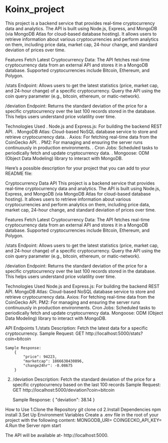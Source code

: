 # Koinx_project
This project is a backend service that provides real-time cryptocurrency data and analytics. The API is built using Node.js, Express, and MongoDB (via MongoDB Atlas for cloud-based database hosting). It allows users to retrieve information about various cryptocurrencies and perform analytics on them, including price data, market cap, 24-hour change, and standard deviation of prices over time.

Features
Fetch Latest Cryptocurrency Data: The API fetches real-time cryptocurrency data from an external API and stores it in a MongoDB database. Supported cryptocurrencies include Bitcoin, Ethereum, and Polygon.

/stats Endpoint: Allows users to get the latest statistics (price, market cap, and 24-hour change) of a specific cryptocurrency. Query the API using the coin query parameter (e.g., bitcoin, ethereum, or matic-network).

/deviation Endpoint: Returns the standard deviation of the price for a specific cryptocurrency over the last 100 records stored in the database. This helps users understand price volatility over time.

Technologies Used
. Node.js and Express.js: For building the backend REST API.
. MongoDB Atlas: Cloud-based NoSQL database service to store and 
  retrieve cryptocurrency data.
. Axios: For fetching real-time data from the CoinGecko API.
. PM2: For managing and ensuring the server runs continuously in 
  production environments.
. Cron Jobs: Scheduled tasks to periodically fetch and update 
  cryptocurrency data.
. Mongoose: ODM (Object Data Modeling) library to interact with MongoDB.


Here’s a possible description for your project that you can add to your README file:

Cryptocurrency Data API
This project is a backend service that provides real-time cryptocurrency data and analytics. The API is built using Node.js, Express, and MongoDB (via MongoDB Atlas for cloud-based database hosting). It allows users to retrieve information about various cryptocurrencies and perform analytics on them, including price data, market cap, 24-hour change, and standard deviation of prices over time.

Features
Fetch Latest Cryptocurrency Data: The API fetches real-time cryptocurrency data from an external API and stores it in a MongoDB database. Supported cryptocurrencies include Bitcoin, Ethereum, and Polygon.

/stats Endpoint: Allows users to get the latest statistics (price, market cap, and 24-hour change) of a specific cryptocurrency. Query the API using the coin query parameter (e.g., bitcoin, ethereum, or matic-network).

/deviation Endpoint: Returns the standard deviation of the price for a specific cryptocurrency over the last 100 records stored in the database. This helps users understand price volatility over time.

Technologies Used
Node.js and Express.js: For building the backend REST API.
MongoDB Atlas: Cloud-based NoSQL database service to store and retrieve cryptocurrency data.
Axios: For fetching real-time data from the CoinGecko API.
PM2: For managing and ensuring the server runs continuously in production environments.
Cron Jobs: Scheduled tasks to periodically fetch and update cryptocurrency data.
Mongoose: ODM (Object Data Modeling) library to interact with MongoDB.


API Endpoints
1./stats
    Description: Fetch the latest data for a specific cryptocurrency.
    Sample Request:
        GET http://localhost:5000/stats?coin=bitcoin
    
    Sample Response:
        {
            "price": 94223,
            "marketcap": 1866638430896,
            "change24hr": -0.08675
        }

2. /deviation
    Description: Fetch the standard deviation of the price for a specific cryptocurrency based on the last 100 records
    Sample Request:
        GET http://localhost:5000/deviation?coin=bitcoin
    
    Sample Response:
        {
            "deviation": 38.14
        }

How to Use
1.Clone the Repository
    git clone <repository-url>
    cd <project-folder>
2.Install Dependencies
    npm install
3.Set Up Environment Variables Create a .env file in the root of your project with the following content:
    MONGODB_URI=<your-mongo-db-uri>
    COINGECKO_API_KEY=<your-api-key>
4.Run the Server
    npm start

The API will be available at- http://localhost:5000.